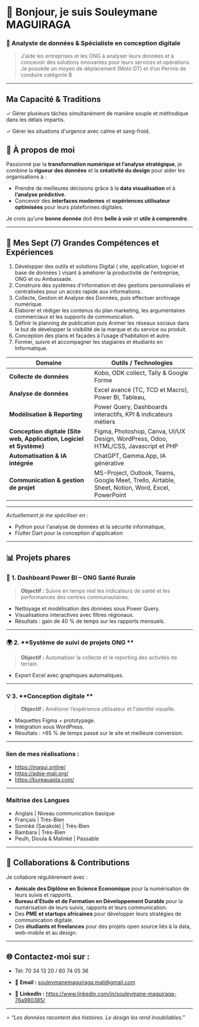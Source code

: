 # 👋 Bonjour, je suis Souleymane MAGUIRAGA  
### 🎯 Analyste de données & Spécialiste en conception digitale  
> J’aide les entreprises et les ONG à analyser leurs données et à concevoir des solutions innovantes pour leurs services et opérations.
> Je possède un moyen de déplacement (Moto DT) et d’un Permis de conduire catégorie B

---
## Ma Capacité & Traditions
✓ Gérer plusieurs tâches simultanément de manière souple et méthodique dans les délais impartis.

✓ Gérer les situations d'urgence avec calme et sang-froid.

## 🚀 À propos de moi

Passionné par la **transformation numérique et l’analyse stratégique**, je combine la **rigueur des données** et la **créativité du design** pour aider les organisations à :
- Prendre de meilleures décisions grâce à la **data visualisation** et à **l’analyse prédictive**.  
- Concevoir des **interfaces modernes** et **expériences utilisateur optimisées** pour leurs plateformes digitales.  

Je crois qu’une **bonne donnée** doit être **belle à voir** et **utile à comprendre**.

---

## 🧠 Mes Sept (7) Grandes Compétences et Expériences
1. Développer des outils et solutions Digital ( site, application, logiciel et base de
données ) visant à améliorer la productivité de l'entreprise, ONG et ou Ambassade.
2. Construire des systèmes d'information et des gestions personnalisés et centralisées
pour un accès rapide aux informations.
3. Collecte, Gestion et Analyse des Données, puis effectuer archivage numérique.
4. Elaborer et rédiger les contenus du plan marketing, les argumentaires commerciaux et
les supports de communication.
5. Définir le planning de publication puis Animer les réseaux sociaux dans le but de
développer la visibilité de la marque et du service ou produit.
6. Conception des plans et façades à l’usage d’habitation et autre.
7. Former, suivre et accompagner les stagiaires et étudiants en Informatique.

| Domaine | Outils / Technologies |
|----------|----------------------|
| **Collecte de données** | Kobo, ODK collect, Tally & Google Forme |
| **Analyse de données** | Excel avancé (TC, TCD et Macro), Power BI, Tableau,|
| **Modélisation & Reporting** | Power Query, Dashboards interactifs, KPI & indicateurs métiers |
| **Conception digitale (Site web, Application, Logiciel et Système)** | Figma, Photoshop, Canva, UI/UX Design, WordPress, Odoo, HTML/CSS, Javascript et PHP |
| **Automatisation & IA intégrée** | ChatGPT, Gamma.App, IA générative |
| **Communication & gestion de projet** | MS-Project, Outlook, Teams, Google Meet, Trello, Airtable, Sheet, Notion, Word, Excel, PowerPoint|
---
*Actuellement je me spéciliser en :*
- Python pour l'analyse de données et la sécurité informatique,
- Flutter Dart pour la conception d'application
---

## 📊 Projets phares
### 🧩 1. **Dashboard Power BI – ONG Santé Rurale**
> **Objectif :** Suivre en temps réel les indicateurs de santé et les performances des centres communautaires.  
- Nettoyage et modélisation des données sous Power Query.  
- Visualisations interactives avec filtres régionaux.  
- Résultats : gain de 40 % de temps sur les rapports mensuels.  
---
### 🌍 2. **Système de suivi de projets ONG **
> **Objectif :** Automatiser la collecte et le reporting des activités de terrain.  
- Export Excel avec graphiques automatiques.  
---
### 💡 3. **Conception digitale **
> **Objectif :** Améliorer l’expérience utilisateur et l’identité visuelle.  
- Maquettes Figma + prototypage.  
- Intégration sous WordPress.  
- Résultats : +65 % de temps passé sur le site et meilleure conversion.  
---
### lien de mes réalisations :
- https://magui.online/
- https://adse-mali.org/
- https://bureauasta.com/
---
### Maitrise des Langues
- Anglais | Niveau communication basique
- Français | Très-Bien
- Soninké (Sarakolé) | Très-Bien
- Bambara | Très-Bien
- Peulh, Dioula & Malinké | Passable
---
## 🤝 Collaborations & Contributions
Je collabore régulièrement avec :
- **Amicale des Diplôme en Science Economique** pour la numérisation de leurs suivis et rapports.  
- **Bureau d'Etude et de Formation en Développement Durable** pour la numérisation de leurs suivis, rapports et leurs communication.
- Des **PME et startups africaines** pour développer leurs stratégies de communication digitale.  
- Des **étudiants et freelances** pour des projets open source liés à la data, web-mobile et au design.

---

## 🌐 Contactez-moi sur :
- Tél: 70 34 13 20 / 60 74 05 36
- 📩 **Email :** souleymanemaguiraga.mali@gmail.com

- 💼 **LinkedIn :** https://www.linkedin.com/in/souleymane-maguiraga-76a980385/
---

⭐ *“Les données racontent des histoires. Le design les rend inoubliables.”*
